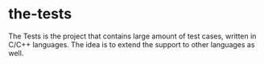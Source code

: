 # the-tests
The Tests is the project that contains large amount of test cases, written in C/C++ languages. The idea is to extend the support to other languages as well.
